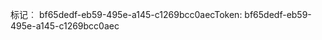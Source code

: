 <span data-ttu-id="6e3f3-101">标记︰ bf65dedf-eb59-495e-a145-c1269bcc0aec</span><span class="sxs-lookup"><span data-stu-id="6e3f3-101">Token: bf65dedf-eb59-495e-a145-c1269bcc0aec</span></span>